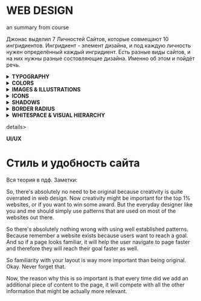 # WEB DESIGN
an summary from course

Джонас выделил 7 Личностей Сайтов, которые совмещают 10 ингридиентов. Ингридиент - элемент дизайна, и под каждую личность нужен определённый каждый ингридиент. 
Есть разные виды сайтов, и на них нужны разные состовляющие дизайна. Именно об этом и пойдёт речь.

<details><summary><strong> TYPOGRAPHY </strong></summary>

# Текст

Or in other words, typography is all about making texts beautiful and easy to read.

Два концепта текстов:

<img src="https://i.ibb.co/JtRb6jK/image.png" alt="image" border="0">


you will notice that the text in the first image gives the interface a completely different look and feel like a completely different feeling and a different vibe in a way.

Правила: 

## <strong>По выбору шрифта</strong>

01. Используйте только хорошие и популярные шрифты и не рискуйте с экзотичными
02. Можно использовать только один шрифт на странице! Если вы хотите больше, ограничьтесь двумя шрифтами.
03. Выберите правильный шрифт в соответствии с характером вашего веб-сайта:
  
� Выберите правильную индивидуальность для своего веб-сайта (подробнее об этом позже)
  
� Выберите между шрифтом с засечками и шрифтом без засечек
  
� Поэкспериментируйте со всеми «хорошими» шрифтами (и другими шрифтами из Google Fonts!), чтобы увидеть
  
какие из них лучше всего соответствуют сообщению вашего веб-сайта (это придет с опытом)
  
� Вы можете продолжать пробовать разные шрифты при разработке и создании страницы.
  
## <strong>По размеру и толщине</strong>
  
04. При выборе размера шрифта ограничивайте выбор! Использовать Инструмент «“type scale» или другой предопределенный диапазон
 
<img src="https://i.ibb.co/v4HmWhD/image.png" alt="image" border="0" width=40%>
  
   
05. Используйте размер шрифта от 16 до 32 пикселей для «обычного» текста.
06. Для длинного текста (например, сообщения в блоге) попробуйте размер 20 пикселей или даже больше.
07. Для заголовков вы можете сделать их очень большими (50px+) и полужирными (600+), в зависимости от
на личность
08. Для любого текста не используйте weight шрифта менее 400 (обычный)
 
<img src="https://i.ibb.co/CW1D6J5/image.png" alt="image" border="0" width=40%>

  ## <strong>CREATE A GOOD READING EXPERIENCE</strong>
  
09. Используйте менее 75 символов в строке
<img src="https://i.ibb.co/jf0LsyK/image.png" alt="image" border="0" width=60%>
  
10. Для текста обычного размера используйте высоту строки от 1,5 до 2. Для большого текста используйте высоту ниже 1,5.
<img src="https://i.ibb.co/3N87kt3/image.png" alt="image" border="0">
  
11. Уменьшите межбуквенный интервал в заголовках, если это выглядит неестественно (это придет из опыта)
  
  <img src="https://i.ibb.co/D7yjKQ6/image.png" alt="image" border="0" width=30%>
  
12. Поэкспериментируйте со всеми заглавными буквами для коротких заголовков. Сделайте их маленькими и жирными и увеличьте расстояние между буквами.
13. Обычно не выравнивайте текст по ширине
14. Не центрируйте длинные текстовые блоки. Маленькие блоки хороши
  
ПРИМЕР:
  
    h1 {
      margin-bottom: 24px;
      font-size: 44px;
      line-height: 1.1;
      letter-spacing: -1px;
      /* 44 / 52 / 62 */
     }

<strong> Заметки </strong>
  
По размеру: В основном - выбор на вид. Из помощи - type scale и иерархия. Более важный текст - больше. Менее-меньше. 

Высота: чем больше текст, тем меньше. Лучше смотреть с примеров. В правилах всё описано :D

Интервал: Мне пока не понятно, но в целом на визуал лучше експерементировать с ним.

</details>

<details><summary><strong> COLORS </strong></summary>

# Цвет

По цвету важная теория - the color theory. Но для создания ебейших дизайнов она не обязательна

<strong>1. Make the main color match your website’s personality: colors convey meaning!</strong>
  
Первым - подобрать цвет согласно личности сайта.

<img src="https://i.ibb.co/vkbgcSK/image.png" alt="image" border="0">

На что можно обратить внимание - синий. Синий ассоциируется с миром, надежностью и профессионализмом. Что часто и требуеться, тем более это работает! (По словам Джонаса)

<strong>2. Use a good color tone! Don’t choose a random tone or CSS named colors.</strong>

Дальше - подобрать оттенок. Самому - хуйня идея, есть тулы для этого.
  
Классные тулы для подборов оттенков: <a href="https://yeun.github.io/open-color/">yeun.github.io/open-color</a> & <a href="https://tailwindcss.com/docs/customizing-colors">tailwindcss.com</a> & <a href="https://flatuicolors.com/">flatuicolors</a> 

<strong>
3. You need at least two types of colors in your color palette: a main color and a grey color

4. With more experience, you can add more colors: accent (secondary) colors (use a tool)  
</strong>

Определиться с цветами для разных елементов.

<img src="https://i.ibb.co/jkLVpJc/image.png" alt="image" border="0">

Есть два цвета - основной и серый. Серый - любой сильно затемнённый цвет. Так же юзается для текста. С опытом можно брать ещё один дополнительный цвет. Но доп цвет должен быть связан и подходить предыдущим. Именно для этого и есть тулы выше.

Тулы для подбора допцвета: <a href="http://paletton.com/#uid=1000u0kllllaFw0g0qFqFg0w0aF">paletton</a> & <a href="https://coolors.co/contrast-checker/112a46-acc8e5">coolors</a> 

---

<strong>5. For diversity, create lighter and darker “versions” (tints and shades)</strong>

Для разных елементов на странице - текстов, кнопок, нужны оттенки светлее и тусклее выбранных цветов. 

<img src="https://i.ibb.co/w7vQhfY/image.png" alt="image" border="0" width=40%>

В тулах ранее это уже есть. Если по какой-то причине нету - есть <a href="https://maketintsandshades.com/">maketintsandshades</a>

---

<strong>6. Use your main color to draw attention to the most important elements on the page</strong>

Как правило можно выделять кнопки призыва к действию, и используют в лого

---

<strong>7. Use colors to add interesting accents or make entire components or sections stand out</strong>

Выделить слово или секцию тоже можно отдельным цветом

---

<strong> 8. You can try to use your color strategically in images and illustrations </strong>

Попробовать найти картинки с палитрой сайта - или наоборот.

---
  
<strong>9. On dark colored backgrounds, try to use a tint of the background (“lighter version”) for text</strong>
  
Можно использовать более светлую версию цвета фона для текста на нём.

---
  
<strong>10. Text should usually not be completely black. Lighten it up it looks heavy and uninviting</strong>
  
Строго чёрный текст смотриться тяжелым. Лучше использовать серый или тёмные версии других цветов.

---
  
<strong>11. ♿ Don’t make text too light! Use a tool to check contrast between text and background colors </strong>

Если разница между текстом и фоном будет не большая, не все смогут прочитать. (<a href="https://coolors.co/contrast-checker/112a46-acc8e5">coolors для этого</a>)

---

 ### Эта куча привил - крайне важные, про общий визуал. Без их соблюдения сайт не будет выглядеть проффесионально. На презентации много примеров к каждому правилу, крайне полезные для насмотренности. Страницы: 115-124.

(<a href="http://shoppingsparrow.com/">Example</a>) На практике подбираем текст для сайта: 

1. Видим, что на фото регулярно встречаются зелёные обьекты. 

2. Видим, что в тексте упоминаеться про здоровье и комфорт. 

Зелёный ассоциируется с здоровьем. По этому берём green. Вообще всё примерно на вкус, но по этим правилам можно сузить кург до пары оттенков.

Дальше выбираем серый - для текста. Оба цвета прописываю вверху дока заккоментированными. 

</details>


<details><summary><strong> IMAGES & ILLUSTRATIONS </strong></summary>

# ФОТКИ

## Какие использовать фото?
 
<strong>1. Different types of images: product photos, storytelling photos, illustrations, patterns</strong>
 
Есть 4 вида фото на сайтах: фото продукта, storytelling photos, илюстрации, паттерны. Есть фото с примерами на презентации - 126 страница. Лучше обратиться туда за примерами.

Фото продукта - очевидно, фото услуги, товара

Storytelling photos - фото как кто-то использует продукт, или связан с продуктом. Так же может нести месседж, который хотят донести маркетологи. Они применяются везде и самые важные среди всех фото на сайте.

Илюстрации - Несут роль как сторителл, и придают больше индивидуальности сайту.

Паттерны - юзают больше как фон для секций,  для создание на сайте больше креатива и визуальных особенностей. Важно не переборщить с количеством

---

<strong>2. Use images to support your website’s message and story. So only use relevant images!</strong>

Используйте только соответствующие месседжу и истории сайта изображения. 

---

<strong>3. Prefer original images. If not possible, use original-looking stock images (not generic ones!)</strong>

Брать или проф фотки самого продукта, или оригинальные профисиональные с сайтов. Не юзать общие странные фото, а брать именно професиональные фото продукта.

Для этого есть специальные тулы: 

Список всех на странице с ресурсами. Выделить стоит эту тулу: 

<strong> https://unsplash.com/ </strong>

---

## Как использовать фото?

<strong>4. Try to show real people to trigger user’s emotions</strong>

В целом очевидно, примеры в пдф

---

<strong>5. If necessary, crop images to fit your message</strong>

В целом очевидно, примеры в пдф

---

<strong>6. Experiment combining photos, illustrations and patterns</strong>

В целом очевидно, примеры в пдф

---

## Как совмещать текст и фотки?

<strong>7. Method #1: Darker or brighten image (completely or partially, using a gradient)</strong>
  
Затемнить / засветлить фотку для видимости текста на ней. Или с помощью градиента затемнить часть, тоже для видимости текста.

---

<strong>8. Method #2: Position text into neutral image area</strong>

Поместить текст в нейтральном месте на фото, то есть однотонном и без продукта, посыла.

---

<strong>9. Method #3: Put text in a box</strong>

Использовать текст на фоне, боксе поверх фото. Просто и лаконично. Будет ещё круче сделать box прозрачным :D

---

## Техничесские нюансы использования фоток

<strong>10. To account for high-res screens, make image dimensions 2x as big as their displayed size</strong>

Что бы качество фото было пиздатым, нужно на сайте урезать колово пикселей в два раза. То есть если хочу что бы на сайте была фотка 300х300, то нужно загрузить туда фотку 600х600. Это для телефонов и последних дорогих екранов, как в маках.

---

<strong>11. Compress images for a lower file size and better performance</strong>

Сжимать фотки для оптимизации загрузки фото. Тула: https://squoosh.app/ (В ресурсах джонаса её почему-то нет)

So compressing all your images using a tool like this is extremely important if you care about your website users.

So it is tempting to skip this point, but please don't do so, all right?

---

<strong>12 When using multiple images side-by-side, make sure they have the exact same dimensions</strong>

Если юзать несколько фото рядом, прировнять их к одному размеру. Прежде чем размещать изображения на сайте, убедитесь, что они имеют одинаковые размеры, или, по крайней мере, такое же соотношение сторон.




</details>


<details><summary><strong> ICONS </strong></summary>

# ИКОНКИ


<strong>В этом разделе много простой инфы и правил, но они очевидны и не требуют разьяснения, а требуют примеров. По этому не буду их переносить сюда.

Здесь оставлю только то, на что стоит обратить внимание. 
</strong>

So these days in modern web design, basically all websites have some kind of feature blocks like this, where they use some icons to provide a visual information about each of their features.

Now, if the icon pack that you chose does not have a fitting icon for your text, it might be time to look maybe for another icon pack, or you can also adjust your text maybe to something else, which is more fitting to one of the icons that is included in your icon pack, okay?

<strong>На практике:</strong>

Лучше всего юзать код svg. Так они будут хорошо смотреться на професиональных екранах. И с картинками ебаться не нужно. Для этого копируешь код и вставляешь в хтмл где ему место. После нужно назначить ему клас и отредачить в css. 

    .feature-icon {
      stroke: #087f5b;
      width: 32px;
      margin-bottom: 16px;
    }

Где `stroke` - цвет, но для контуров. То есть где основной рисунок из контуров. Где иконка залыта, нужно юзать `fill` елемент. Остальное очевидно.


</details>


<details><summary><strong> SHADOWS </strong></summary>

# Тени

В теоретической части вся инфа очевидная, заметки не нужны, а нужны правила с примерами, что на слайдах

<strong>На практике: </strong>

Синтаксис

    .chair {
      box-shadow: 0px 20px 30px 0px rgba(0, 0, 0, 0.623);
      /* offset-x | offset-y | blur-radius | spread-radius | color  */
    }

Свойства по порядку - выравнивание по вертикали, по горизонтали, блюр, высота подьема (обычно на нуле), цвет(обычно чёрный с прозрачностью). 


Просрачность - до 0.1, джонас советует 0.07. На практичесском примере - оптимальные значения, можно брать их за основу для карточек.

<strong>Так же можно добавить тень для текста</strong>

      text-shadow: 0px 20px 30px rgba(0, 0, 0, 0.07);

Из различий - не имеет 4-ю свойство, высоту. Тень будет в форме текста (что логично и прикольно).

<strong>Text shadow is quite useful for situations where you have texts on top of an image. So that's something I didn't discuss when we talked about image, but that would be yet another technique of handling texts on top of images.</strong>


</details>


<details><summary><strong> BORDER RADIUS </strong></summary>

# ОКРУГЛЁННОСТИ

В теории по большей части простые правила, не буду копировать.

На практике:

    img {
     width: 100%;
     border-radius: 10px;
    }


Нужно округлять примерно с уровнем гладкости текста. Лучше на всех елементах использовать одно значение(кроме кнопок).


</details>


<details><summary><strong> WHITESPACE & VISUAL HIERARCHY </strong></summary>

# Расстояние между контентом и выделение важного контента

В общем - просто соблюдать правила, заметок к ним нет, в пдф все подробно расписано. Инструменты для этих пунктов тоже уже известны. Эти два параметра - крайне важны для читабельности и проффесионального вида сайта. Как и все предыдущие.




</details>

details><summary><strong> UI/UX </strong></summary>

# Стиль и удобность сайта

Вся теория в пдф. Заметки:


So, there's absolutely no need to be original because creativity is quite overrated in web design. Now creativity might be important for the top 1% websites, or if you want to win some award. But the everyday designer like you and me should simply use patterns that are used on most of the websites out there.

So there's absolutely nothing wrong with using well established patterns. Because remember a website exists because users want to reach a goal. And so if a page looks familiar, it will help the user navigate to page faster and therefore they will reach their goal faster as well.

So familiarity with your layout is way more important than being original. Okay. Never forget that.



Now, the reason why this is so important is that every time did we add an additional piece of content to the page, it will compete with all the other information that might be actually more relevant.

</details>


<strong></strong>
